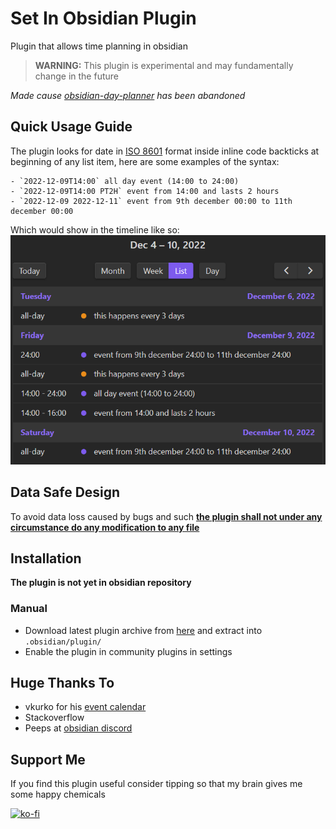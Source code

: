 # Set In Obsidian Plugin
Plugin that allows time planning in obsidian

> **WARNING:** This plugin is experimental and may fundamentally change in the future

*Made cause [obsidian-day-planner](https://github.com/lynchjames/obsidian-day-planner) has been abandoned*

## Quick Usage Guide
The plugin looks for date in [ISO 8601](https://en.wikipedia.org/wiki/ISO_8601) format inside inline code backticks at beginning of any list item, here are some examples of the syntax:

```
- `2022-12-09T14:00` all day event (14:00 to 24:00)
- `2022-12-09T14:00 PT2H` event from 14:00 and lasts 2 hours
- `2022-12-09 2022-12-11` event from 9th december 00:00 to 11th december 00:00
```

Which would show in the timeline like so:
![img](screenshots/screenshot-list.png)

## Data Safe Design
To avoid data loss caused by bugs and such <u>**the plugin shall not under any circumstance do any modification to any file**</u>

## Installation
**The plugin is not yet in obsidian repository**

### Manual
- Download latest plugin archive from [here](https://github.com/sandorex/set-in-obsidian-plugin/releases/latest/download/set-in-obsidian.zip) and extract into `.obsidian/plugin/`
- Enable the plugin in community plugins in settings

## Huge Thanks To
- vkurko for his [event calendar](https://github.com/vkurko/calendar)
- Stackoverflow
- Peeps at [obsidian discord](https://discord.com/invite/obsidianmd)

## Support Me
If you find this plugin useful consider tipping so that my brain gives me some happy chemicals

[![ko-fi](https://ko-fi.com/img/githubbutton_sm.svg)](https://ko-fi.com/C0C7GVMY1)
